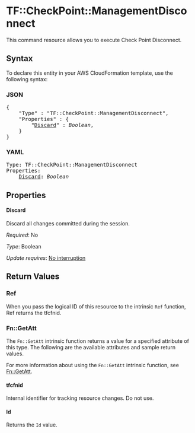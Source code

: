 # TF::CheckPoint::ManagementDisconnect

This command resource allows you to execute Check Point Disconnect.

## Syntax

To declare this entity in your AWS CloudFormation template, use the following syntax:

### JSON

<pre>
{
    "Type" : "TF::CheckPoint::ManagementDisconnect",
    "Properties" : {
        "<a href="#discard" title="Discard">Discard</a>" : <i>Boolean</i>,
    }
}
</pre>

### YAML

<pre>
Type: TF::CheckPoint::ManagementDisconnect
Properties:
    <a href="#discard" title="Discard">Discard</a>: <i>Boolean</i>
</pre>

## Properties

#### Discard

Discard all changes committed during the session.

_Required_: No

_Type_: Boolean

_Update requires_: [No interruption](https://docs.aws.amazon.com/AWSCloudFormation/latest/UserGuide/using-cfn-updating-stacks-update-behaviors.html#update-no-interrupt)

## Return Values

### Ref

When you pass the logical ID of this resource to the intrinsic `Ref` function, Ref returns the tfcfnid.

### Fn::GetAtt

The `Fn::GetAtt` intrinsic function returns a value for a specified attribute of this type. The following are the available attributes and sample return values.

For more information about using the `Fn::GetAtt` intrinsic function, see [Fn::GetAtt](https://docs.aws.amazon.com/AWSCloudFormation/latest/UserGuide/intrinsic-function-reference-getatt.html).

#### tfcfnid

Internal identifier for tracking resource changes. Do not use.

#### Id

Returns the <code>Id</code> value.

